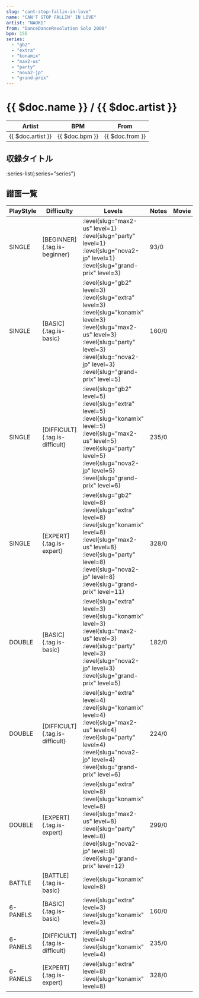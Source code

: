 ```yaml
---
slug: "cant-stop-fallin-in-love"
name: "CAN'T STOP FALLIN' IN LOVE"
artist: "NAOKI"
from: "DanceDanceRevolution Solo 2000"
bpm: 155
series:
  - "gb2"
  - "extra"
  - "konamix"
  - "max2-us"
  - "party"
  - "nova2-jp"
  - "grand-prix"
---
```


# {{ $doc.name }} / {{ $doc.artist }}

|Artist|BPM|From|
|------|---|----|
|{{ $doc.artist }}|{{ $doc.bpm }}|{{ $doc.from }}|

## 収録タイトル

:series-list{:series="series"}

## 譜面一覧

|PlayStyle|Difficulty|Levels|Notes|Movie|
|---------|----------|------|-----|-----|
|SINGLE|[BEGINNER]{.tag.is-beginner}|<div class="field is-grouped is-grouped-multiline"> :level{slug="max2-us" level=1} :level{slug="party" level=1} :level{slug="nova2-jp" level=1} :level{slug="grand-prix" level=3}</div>|93/0||
|SINGLE|[BASIC]{.tag.is-basic}|<div class="field is-grouped is-grouped-multiline"> :level{slug="gb2" level=3} :level{slug="extra" level=3} :level{slug="konamix" level=3} :level{slug="max2-us" level=3} :level{slug="party" level=3} :level{slug="nova2-jp" level=3} :level{slug="grand-prix" level=5}</div>|160/0||
|SINGLE|[DIFFICULT]{.tag.is-difficult}|<div class="field is-grouped is-grouped-multiline"> :level{slug="gb2" level=5} :level{slug="extra" level=5} :level{slug="konamix" level=5} :level{slug="max2-us" level=5} :level{slug="party" level=5} :level{slug="nova2-jp" level=5} :level{slug="grand-prix" level=6}</div>|235/0||
|SINGLE|[EXPERT]{.tag.is-expert}|<div class="field is-grouped is-grouped-multiline"> :level{slug="gb2" level=8} :level{slug="extra" level=8} :level{slug="konamix" level=8} :level{slug="max2-us" level=8} :level{slug="party" level=8} :level{slug="nova2-jp" level=8} :level{slug="grand-prix" level=11}</div>|328/0||
|DOUBLE|[BASIC]{.tag.is-basic}|<div class="field is-grouped is-grouped-multiline"> :level{slug="extra" level=3} :level{slug="konamix" level=3} :level{slug="max2-us" level=3} :level{slug="party" level=3} :level{slug="nova2-jp" level=3} :level{slug="grand-prix" level=5}</div>|182/0||
|DOUBLE|[DIFFICULT]{.tag.is-difficult}|<div class="field is-grouped is-grouped-multiline"> :level{slug="extra" level=4} :level{slug="konamix" level=4} :level{slug="max2-us" level=4} :level{slug="party" level=4} :level{slug="nova2-jp" level=4} :level{slug="grand-prix" level=6}</div>|224/0||
|DOUBLE|[EXPERT]{.tag.is-expert}|<div class="field is-grouped is-grouped-multiline"> :level{slug="extra" level=8} :level{slug="konamix" level=8} :level{slug="max2-us" level=8} :level{slug="party" level=8} :level{slug="nova2-jp" level=8} :level{slug="grand-prix" level=12}</div>|299/0||
|BATTLE|[BATTLE]{.tag.is-basic}|<div class="field is-grouped is-grouped-multiline"> :level{slug="konamix" level=8}</div>|||
|6-PANELS|[BASIC]{.tag.is-basic}|<div class="field is-grouped is-grouped-multiline"> :level{slug="extra" level=3} :level{slug="konamix" level=3}</div>|160/0||
|6-PANELS|[DIFFICULT]{.tag.is-difficult}|<div class="field is-grouped is-grouped-multiline"> :level{slug="extra" level=4} :level{slug="konamix" level=4}</div>|235/0||
|6-PANELS|[EXPERT]{.tag.is-expert}|<div class="field is-grouped is-grouped-multiline"> :level{slug="extra" level=8} :level{slug="konamix" level=8}</div>|328/0||
